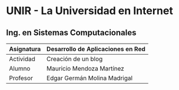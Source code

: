 # UNIR - La Universidad en Internet

## Ing. en Sistemas Computacionales
| Asignatura                         | Desarrollo de Aplicaciones en Red         |
|------------------------------------|-------------------------------------------|
| Actividad                          | Creación de un blog                       |
| Alumno                             | Mauricio Mendoza Martínez                 |
| Profesor                           | Edgar Germán Molina Madrigal              |

